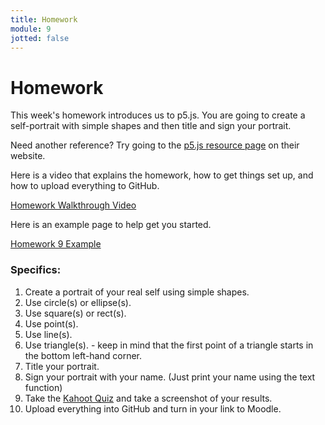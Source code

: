 ```yaml
---
title: Homework
module: 9
jotted: false
---
```


# Homework

This week's homework introduces us to p5.js. You are going to create a self-portrait with simple shapes and then title and sign your portrait.

Need another reference? Try going to the <a href="https://p5js.org/reference/" target="_blank">p5.js resource page</a> on their website.

Here is a video that explains the homework, how to get things set up, and how to upload everything to GitHub.

<p><a href="//youtu.be/MyavUU3SrAs" data-lity>Homework Walkthrough Video</a></p>

Here is an example page to help get you started.

<a href="https://github.com/Montana-Media-Arts/120_CreativeCoding1-Fall2022-Samples/tree/main/Homework%209" target="_blank">Homework 9 Example</a>

### Specifics:

1. Create a portrait of your real self using simple shapes.
2. Use circle(s) or ellipse(s).
3. Use square(s) or rect(s).
4. Use point(s).
5. Use line(s).
6. Use triangle(s). - keep in mind that the first point of a triangle starts in the bottom left-hand corner.
7. Title your portrait.
8. Sign your portrait with your name. (Just print your name using the text function)
9. Take the <a href="https://kahoot.it/challenge/0919310?challenge-id=84387498-97d5-4d82-ae4e-eabb1c94cf58_1665417099436" target="_blank">Kahoot Quiz</a> and take a screenshot of your results.
9. Upload everything into GitHub and turn in your link to Moodle.

